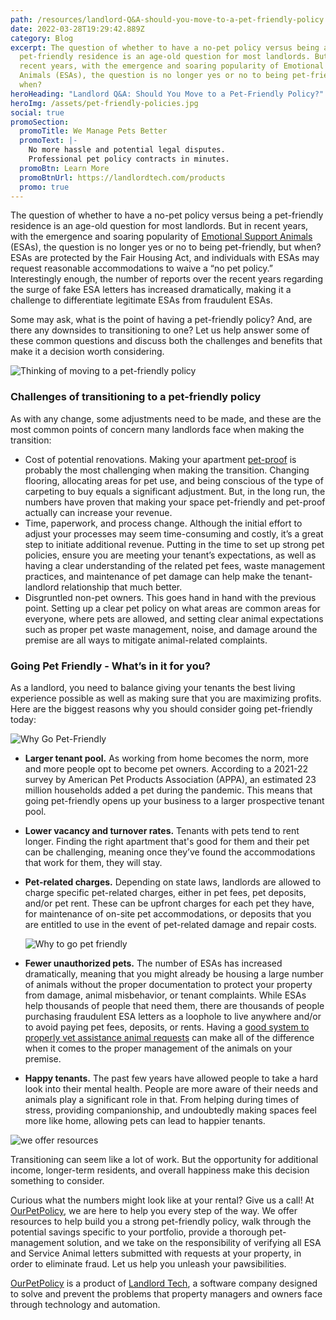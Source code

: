 ```yaml
---
path: /resources/landlord-Q&A-should-you-move-to-a-pet-friendly-policy
date: 2022-03-28T19:29:42.889Z
category: Blog
excerpt: The question of whether to have a no-pet policy versus being a
  pet-friendly residence is an age-old question for most landlords. But in
  recent years, with the emergence and soaring popularity of Emotional Support
  Animals (ESAs), the question is no longer yes or no to being pet-friendly, but
  when?
heroHeading: "Landlord Q&A: Should You Move to a Pet-Friendly Policy?"
heroImg: /assets/pet-friendly-policies.jpg
social: true
promoSection:
  promoTitle: We Manage Pets Better
  promoText: |-
    No more hassle and potential legal disputes. 
    Professional pet policy contracts in minutes.
  promoBtn: Learn More
  promoBtnUrl: https://landlordtech.com/products
  promo: true
---
```

The question of whether to have a no-pet policy versus being a pet-friendly residence is an age-old question for most landlords. But in recent years, with the emergence and soaring popularity of [Emotional Support Animals](https://landlordtech.com/resources/emotional-support-animals-service-animals-and-pets-whats-the-difference) (ESAs), the question is no longer yes or no to being pet-friendly, but when? ESAs are protected by the Fair Housing Act, and individuals with ESAs may request reasonable accommodations to waive a “no pet policy.” Interestingly enough, the number of reports over the recent years regarding the surge of fake ESA letters has increased dramatically, making it a challenge to differentiate legitimate ESAs from fraudulent ESAs.

Some may ask, what is the point of having a pet-friendly policy? And, are there any downsides to transitioning to one? Let us help answer some of these common questions and discuss both the challenges and benefits that make it a decision worth considering.  

![Thinking of moving to a pet-friendly policy](/assets/lawyer-vetted-pet-policies.jpeg)

### Challenges of transitioning to a pet-friendly policy

As with any change, some adjustments need to be made, and these are the most common points of concern many landlords face when making the transition:

* Cost of potential renovations. Making your apartment [pet-proof](https://landlordtech.com/resources/protecting-your-rental-property-from-pet-damage) is probably the most challenging when making the transition. Changing flooring, allocating areas for pet use, and being conscious of the type of carpeting to buy equals a significant adjustment. But, in the long run, the numbers have proven that making your space pet-friendly and pet-proof actually can increase your revenue.
* Time, paperwork, and process change. Although the initial effort to adjust your processes may seem time-consuming and costly, it’s a great step to initiate additional revenue. Putting in the time to set up strong pet policies, ensure you are meeting your tenant’s expectations, as well as having a clear understanding of the related pet fees, waste management practices, and maintenance of pet damage can help make the tenant-landlord relationship that much better.
* Disgruntled non-pet owners. This goes hand in hand with the previous point. Setting up a clear pet policy on what areas are common areas for everyone, where pets are allowed, and setting clear animal expectations such as proper pet waste management, noise, and damage around the premise are all ways to mitigate animal-related complaints. 

### Going Pet Friendly - What’s in it for you?

As a landlord, you need to balance giving your tenants the best living experience possible as well as making sure that you are maximizing profits. Here are the biggest reasons why you should consider going pet-friendly today:

![Why Go Pet-Friendly](/assets/roi-of-a-good-pet-policy.jpeg "Why Go Pet-Friendly")

* **Larger tenant pool.** As working from home becomes the norm, more and more people opt to become pet owners. According to a 2021-22 survey by American Pet Products Association (APPA), an estimated 23 million households added a pet during the pandemic. This means that going pet-friendly opens up your business to a larger prospective tenant pool.
* **Lower vacancy and turnover rates.** Tenants with pets tend to rent longer. Finding the right apartment that's good for them and their pet can be challenging, meaning once they’ve found the accommodations that work for them, they will stay. 
* **Pet-related charges.** Depending on state laws, landlords are allowed to charge specific pet-related charges, either in pet fees, pet deposits, and/or pet rent. These can be upfront charges for each pet they have, for maintenance of on-site pet accommodations, or deposits that you are entitled to use in the event of pet-related damage and repair costs.

  ![Why to go pet friendly](/assets/3-2-.jpg "Why to go pet friendly")
* **Fewer unauthorized pets.** The number of ESAs has increased dramatically, meaning that you might already be housing a large number of animals without the proper documentation to protect your property from damage, animal misbehavior, or tenant complaints. While ESAs help thousands of people that need them, there are thousands of people purchasing fraudulent ESA letters as a loophole to live anywhere and/or to avoid paying pet fees, deposits, or rents. Having a [good system to properly vet assistance animal requests](https://www.landlordtech.com/products) can make all of the difference when it comes to the proper management of the animals on your premise.
* **Happy tenants.** The past few years have allowed people to take a hard look into their mental health. People are more aware of their needs and animals play a significant role in that. From helping during times of stress, providing companionship, and undoubtedly making spaces feel more like home, allowing pets can lead to happier tenants.

![we offer resources](/assets/pet-management-resources-for-landlords.jpeg "we offer resources")

Transitioning can seem like a lot of work. But the opportunity for additional income, longer-term residents, and overall happiness make this decision something to consider. 

Curious what the numbers might look like at your rental? Give us a call! At [OurPetPolicy](https://www.landlordtech.com/products), we are here to help you every step of the way. We offer resources to help build you a strong pet-friendly policy, walk through the potential savings specific to your portfolio, provide a thorough pet-management solution, and we take on the responsibility of verifying all ESA and Service Animal letters submitted with requests at your property, in order to eliminate fraud. Let us help you unleash your pawsibilities.

[OurPetPolicy](https://www.landlordtech.com/products) is a product of [Landlord Tech](https://www.landlordtech.com), a software company designed to solve and prevent the problems that property managers and owners face through technology and automation.